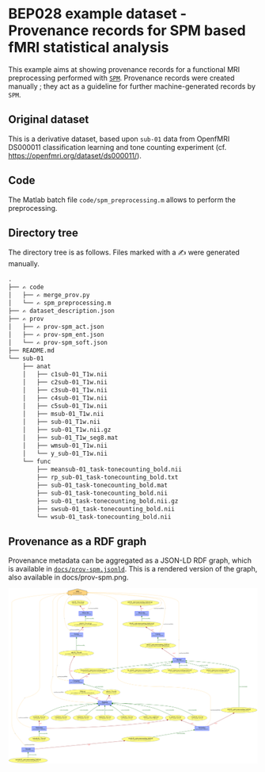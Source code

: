 # BEP028 example dataset - Provenance records for SPM based fMRI statistical analysis

This example aims at showing provenance records for a functional MRI preprocessing performed with [`SPM`](https://www.fil.ion.ucl.ac.uk/spm/). Provenance records were created manually ; they act as a guideline for further machine-generated records by `SPM`. 

## Original dataset

This is a derivative dataset, based upon `sub-01` data from OpenfMRI DS000011 classification learning and tone counting experiment (cf. https://openfmri.org/dataset/ds000011/).

## Code

The Matlab batch file `code/spm_preprocessing.m` allows to perform the preprocessing.

## Directory tree

The directory tree is as follows. Files marked with a ✍️ were generated manually.

```
.
├── ✍️ code
│   ├── ✍️ merge_prov.py
│   └── ✍️ spm_preprocessing.m
├── ✍️ dataset_description.json
├── ✍️ prov
│   ├── ✍️ prov-spm_act.json
│   ├── ✍️ prov-spm_ent.json
│   └── ✍️ prov-spm_soft.json
├── README.md
└── sub-01
    ├── anat
    │   ├── c1sub-01_T1w.nii
    │   ├── c2sub-01_T1w.nii
    │   ├── c3sub-01_T1w.nii
    │   ├── c4sub-01_T1w.nii
    │   ├── c5sub-01_T1w.nii
    │   ├── msub-01_T1w.nii
    │   ├── sub-01_T1w.nii
    │   ├── sub-01_T1w.nii.gz
    │   ├── sub-01_T1w_seg8.mat
    │   ├── wmsub-01_T1w.nii
    │   └── y_sub-01_T1w.nii
    └── func
        ├── meansub-01_task-tonecounting_bold.nii
        ├── rp_sub-01_task-tonecounting_bold.txt
        ├── sub-01_task-tonecounting_bold.mat
        ├── sub-01_task-tonecounting_bold.nii
        ├── sub-01_task-tonecounting_bold.nii.gz
        ├── swsub-01_task-tonecounting_bold.nii
        └── wsub-01_task-tonecounting_bold.nii
```

## Provenance as a RDF graph

Provenance metadata can be aggregated as a JSON-LD RDF graph, which is available in [`docs/prov-spm.jsonld`](docs/prov-spm.jsonld). This is a rendered version of the graph, also available in docs/prov-spm.png.

![Rendered version of the RDF graph](docs/prov-spm.png)
